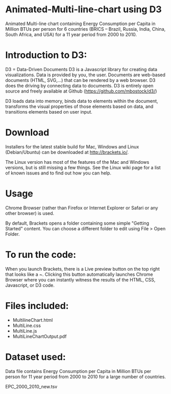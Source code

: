 # Animated-Multi-line-chart using D3

Animated Multi-line chart containing Energy Consumption per Capita in Million BTUs per person for 6 countries (BRICS – Brazil, Russia, India, China, South Africa, and USA) for a 11 year period from 2000 to 2010.

# Introduction to D3:

D3 = Data-Driven Documents D3 is a Javascript library for creating data visualizations. Data is provided by you, the user. Documents are web-based documents (HTML, SVG,…) that can be rendered by a web browser. D3 does the driving by connecting data to documents. D3 is entirely open source and freely available at Github (https://github.com/mbostock/d3/)

D3 loads data into memory, binds data to elements within the document, transforms the visual properties of those elements based on data, and transitions elements based on user input.

# Download

Installers for the latest stable build for Mac, Windows and Linux (Debian/Ubuntu) can be downloaded at http://brackets.io/.

The Linux version has most of the features of the Mac and Windows versions, but is still missing a few things. See the Linux wiki page for a list of known issues and to find out how you can help.

# Usage

Chrome Browser (rather than Firefox or Internet Explorer or Safari or any other browser) is used.

By default, Brackets opens a folder containing some simple "Getting Started" content. You can choose a different folder to edit using File > Open Folder.

# To run the code:

When you launch Brackets, there is a Live preview button on the top right that looks like a ~. Clicking this button automatically launches Chrome Browser where you can instantly witness the results of the HTML, CSS, Javascript, or D3 code.

# Files included:

* MultilineChart.html
* MultiLine.css
* MultiLine.js
* MultiLineChartOutput.pdf

# Dataset used: 
Data file contains Energy Consumption per Capita in Million BTUs per person for 11 year period from 2000 to 2010 for a large number of countries.

 EPC_2000_2010_new.tsv
